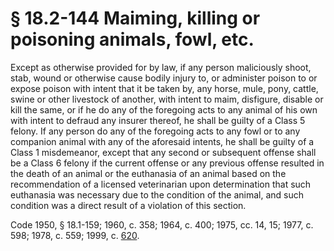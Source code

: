 # § 18.2-144 Maiming, killing or poisoning animals, fowl, etc.

<p>Except as otherwise provided for by law, if any person maliciously shoot, stab, wound or otherwise cause bodily injury to, or administer poison to or expose poison with intent that it be taken by, any horse, mule, pony, cattle, swine or other livestock of another, with intent to maim, disfigure, disable or kill the same, or if he do any of the foregoing acts to any animal of his own with intent to defraud any insurer thereof, he shall be guilty of a Class 5 felony. If any person do any of the foregoing acts to any fowl or to any companion animal with any of the aforesaid intents, he shall be guilty of a Class 1 misdemeanor, except that any second or subsequent offense shall be a Class 6 felony if the current offense or any previous offense resulted in the death of an animal or the euthanasia of an animal based on the recommendation of a licensed veterinarian upon determination that such euthanasia was necessary due to the condition of the animal, and such condition was a direct result of a violation of this section.</p><p>Code 1950, § 18.1-159; 1960, c. 358; 1964, c. 400; 1975, cc. 14, 15; 1977, c. 598; 1978, c. 559; 1999, c. <a href='http://lis.virginia.gov/cgi-bin/legp604.exe?991+ful+CHAP0620'>620</a>.</p>
